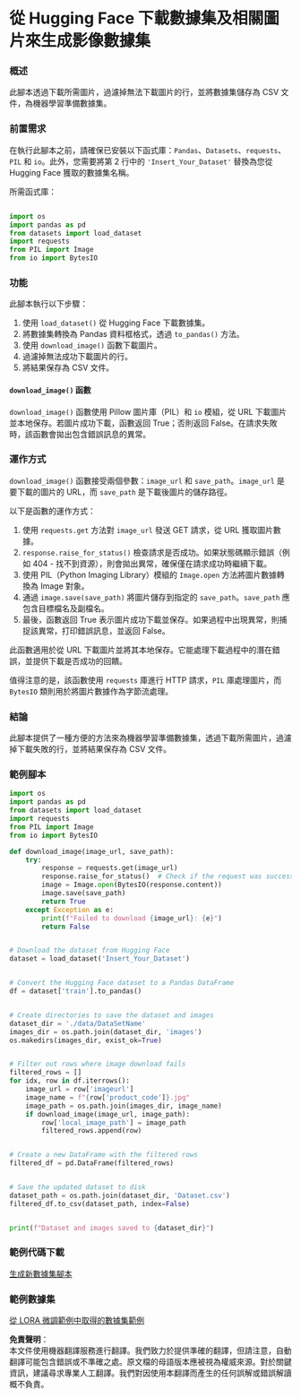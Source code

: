 # 從 Hugging Face 下載數據集及相關圖片來生成影像數據集

### 概述

此腳本透過下載所需圖片，過濾掉無法下載圖片的行，並將數據集儲存為 CSV 文件，為機器學習準備數據集。

### 前置需求

在執行此腳本之前，請確保已安裝以下函式庫：`Pandas`、`Datasets`、`requests`、`PIL` 和 `io`。此外，您需要將第 2 行中的 `'Insert_Your_Dataset'` 替換為您從 Hugging Face 獲取的數據集名稱。

所需函式庫：

```python

import os
import pandas as pd
from datasets import load_dataset
import requests
from PIL import Image
from io import BytesIO
```

### 功能

此腳本執行以下步驟：

1. 使用 `load_dataset()` 從 Hugging Face 下載數據集。
2. 將數據集轉換為 Pandas 資料框格式，透過 `to_pandas()` 方法。
3. 使用 `download_image()` 函數下載圖片。
4. 過濾掉無法成功下載圖片的行。
5. 將結果保存為 CSV 文件。

#### `download_image()` 函數

`download_image()` 函數使用 Pillow 圖片庫（PIL）和 `io` 模組，從 URL 下載圖片並本地保存。若圖片成功下載，函數返回 True；否則返回 False。在請求失敗時，該函數會拋出包含錯誤訊息的異常。

### 運作方式

`download_image()` 函數接受兩個參數：`image_url` 和 `save_path`。`image_url` 是要下載的圖片的 URL，而 `save_path` 是下載後圖片的儲存路徑。

以下是函數的運作方式：

1. 使用 `requests.get` 方法對 `image_url` 發送 GET 請求，從 URL 獲取圖片數據。
2. `response.raise_for_status()` 檢查請求是否成功。如果狀態碼顯示錯誤（例如 404 - 找不到資源），則會拋出異常，確保僅在請求成功時繼續下載。
3. 使用 PIL（Python Imaging Library）模組的 `Image.open` 方法將圖片數據轉換為 Image 對象。
4. 通過 `image.save(save_path)` 將圖片儲存到指定的 `save_path`。`save_path` 應包含目標檔名及副檔名。
5. 最後，函數返回 True 表示圖片成功下載並保存。如果過程中出現異常，則捕捉該異常，打印錯誤訊息，並返回 False。

此函數適用於從 URL 下載圖片並將其本地保存。它能處理下載過程中的潛在錯誤，並提供下載是否成功的回饋。

值得注意的是，該函數使用 `requests` 庫進行 HTTP 請求，`PIL` 庫處理圖片，而 `BytesIO` 類則用於將圖片數據作為字節流處理。

### 結論

此腳本提供了一種方便的方法來為機器學習準備數據集，透過下載所需圖片，過濾掉下載失敗的行，並將結果保存為 CSV 文件。

### 範例腳本

```python
import os
import pandas as pd
from datasets import load_dataset
import requests
from PIL import Image
from io import BytesIO

def download_image(image_url, save_path):
    try:
        response = requests.get(image_url)
        response.raise_for_status()  # Check if the request was successful
        image = Image.open(BytesIO(response.content))
        image.save(save_path)
        return True
    except Exception as e:
        print(f"Failed to download {image_url}: {e}")
        return False


# Download the dataset from Hugging Face
dataset = load_dataset('Insert_Your_Dataset')


# Convert the Hugging Face dataset to a Pandas DataFrame
df = dataset['train'].to_pandas()


# Create directories to save the dataset and images
dataset_dir = './data/DataSetName'
images_dir = os.path.join(dataset_dir, 'images')
os.makedirs(images_dir, exist_ok=True)


# Filter out rows where image download fails
filtered_rows = []
for idx, row in df.iterrows():
    image_url = row['imageurl']
    image_name = f"{row['product_code']}.jpg"
    image_path = os.path.join(images_dir, image_name)
    if download_image(image_url, image_path):
        row['local_image_path'] = image_path
        filtered_rows.append(row)


# Create a new DataFrame with the filtered rows
filtered_df = pd.DataFrame(filtered_rows)


# Save the updated dataset to disk
dataset_path = os.path.join(dataset_dir, 'Dataset.csv')
filtered_df.to_csv(dataset_path, index=False)


print(f"Dataset and images saved to {dataset_dir}")
```

### 範例代碼下載 
[生成新數據集腳本](../../../../code/04.Finetuning/generate_dataset.py)

### 範例數據集
[從 LORA 微調範例中取得的數據集範例](../../../../code/04.Finetuning/olive-ort-example/dataset/dataset-classification.json)

**免責聲明**：  
本文件使用機器翻譯服務進行翻譯。我們致力於提供準確的翻譯，但請注意，自動翻譯可能包含錯誤或不準確之處。原文檔的母語版本應被視為權威來源。對於關鍵資訊，建議尋求專業人工翻譯。我們對因使用本翻譯而產生的任何誤解或錯誤解讀概不負責。